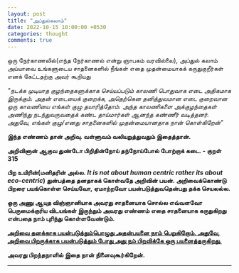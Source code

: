 ```yaml
---
layout: post
title: "அப்துல்கலாம்"
date: 2022-10-15 10:00:00 +0530
categories: thought
comments: true
---
```


ஒரு நேர்காணலில்(எந்த நேர்காணல் என்று ஞாபகம் வரவில்லை), அப்துல் கலாம் அய்யாவை உங்களுடைய சாதனைகளில் நீங்கள் எதை முதன்மையாகக் கருதுகுறீர்கள் எனக் கேட்டதற்கு அவர் கூறியது

<i>
"நடக்க முடியாத குழந்தைகளுக்காக செய்யப்படும் காலணி பொதுவாக எடை அதிகமாக இருக்கும்.
அதன் எடையைக் குறைக்க, அதெற்கென தனித்துவமான எடை குறைவான ஒரு காலணியை எங்கள் குழு தயாரித்தோம்.
அந்த காலணிகளை அக்குழந்தைகள் அணிந்து நடந்துவருவதைக் கண்ட தாய்மார்கள் ஆனந்த கண்ணீர் வடித்தனர்.
அதுவே, எங்கள் குழு/எனது சாதனைகளில் முதன்மையானதாக நான் கொள்கிறேன்"
</i>

<b>இந்த எண்ணம் தான் அறிவு. வள்ளுவம் வலியறுத்துவதும் இதைத்தான்.<b>

<quote>
அறிவினான் ஆகுவ துண்டோ பிறிதின்நோய்
தந்நோய்போல் போற்றாக் கடை. - குறள் 315
</quote>

பிற உயிரின்(மனிதரின் அல்ல. <i>It is not about human centric rather its about eco-centric</i>) துன்பத்தை தனதாகக் கொள்வதே அறிவின் பயன். அறிவைக்கொண்டு பிறரை பயங்கொள்ள செய்யவோ, ஏமாற்றவோ பயன்படுத்துவதென்பது தக்க செயலல்ல.

ஒரு அணு ஆயுத விஞ்ஞானியாக அவரது சாதனையாக சொல்ல எவ்வளவோ பெருமைக்குரிய விடயங்கள் இருந்தும் அவரது எண்ணம் எதை சாதனையாக கருதுகிறது என்பதை நாம் புரிந்து கொள்ளவேண்டும்.

<u>அறிவை தனக்காக பயன்படுத்தும்பொழுது அதன்பயனை நாம் பெறுகிறோம். அதுவே, அறிவை பிறருக்காக பயன்படுத்தும் போது அது நம் பிறவிக்கே ஒரு பயனைத்தருகிறது.</u>

அவரது பிறந்தநாளில் இதை நான் நினைவுகூர்கிறேன்.

---